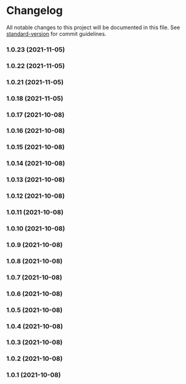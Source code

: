 # Changelog

All notable changes to this project will be documented in this file. See [standard-version](https://github.com/conventional-changelog/standard-version) for commit guidelines.

### 1.0.23 (2021-11-05)

### 1.0.22 (2021-11-05)

### 1.0.21 (2021-11-05)

### 1.0.18 (2021-11-05)

### 1.0.17 (2021-10-08)

### 1.0.16 (2021-10-08)

### 1.0.15 (2021-10-08)

### 1.0.14 (2021-10-08)

### 1.0.13 (2021-10-08)

### 1.0.12 (2021-10-08)

### 1.0.11 (2021-10-08)

### 1.0.10 (2021-10-08)

### 1.0.9 (2021-10-08)

### 1.0.8 (2021-10-08)

### 1.0.7 (2021-10-08)

### 1.0.6 (2021-10-08)

### 1.0.5 (2021-10-08)

### 1.0.4 (2021-10-08)

### 1.0.3 (2021-10-08)

### 1.0.2 (2021-10-08)

### 1.0.1 (2021-10-08)

